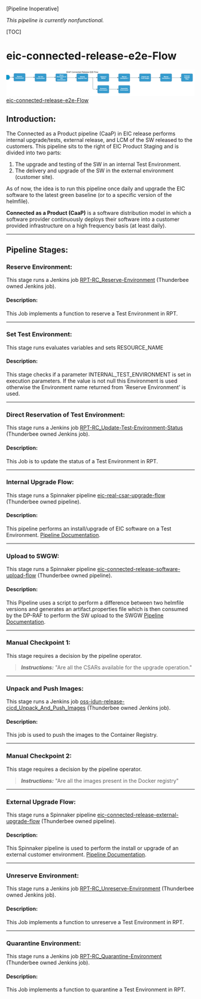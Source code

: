 [Pipeline Inoperative]

_This pipeline is currently nonfunctional._

[TOC]

# eic-connected-release-e2e-Flow

![eic_connected_release_e2e_flow](../diagrams/eic_connected_release_e2e_flow.png)
[eic-connected-release-e2e-Flow](https://spinnaker.rnd.gic.ericsson.se/#/applications/eic-release-e2e-cicd/executions/configure/7f2a40b4-fb4b-426b-8f84-acca492d5f85)
## Introduction:
The Connected as a Product pipeline (CaaP) in EIC release performs internal upgrade/tests, external release, and LCM of the SW released to the customers. This pipeline sits to the right of EIC Product Staging and is divided into two parts:

1. The upgrade and testing of the SW in an internal Test Environment.
2. The delivery and upgrade of the SW in the external environment (customer site).

As of now, the idea is to run this pipeline once daily and upgrade the EIC software to the latest green baseline (or to a specific version of the helmfile).

**Connected as a Product (CaaP)** is a software distribution model in which a software provider continuously deploys their software into a customer provided infrastructure on a high frequency basis (at least daily).

 * * *

## Pipeline Stages:

### Reserve Environment:
This stage runs a Jenkins job [RPT-RC_Reserve-Environment](https://fem5s11-eiffel216.eiffel.gic.ericsson.se:8443/jenkins/job/RPT-RC_Reserve-Environment) (Thunderbee owned Jenkins job).

#### Description:
This Job implements a function to reserve a Test Environment in RPT.

 * * *
### Set Test Environment:
This stage runs evaluates variables and sets RESOURCE_NAME

#### Description:
This stage checks if a parameter INTERNAL_TEST_ENVIRONMENT is set in execution parameters.
If the value is not null this Environment is used otherwise the Environment name returned from 'Reserve Environment' is used.

 * * *
### Direct Reservation of Test Environment:
This stage runs a Jenkins job [RPT-RC_Update-Test-Environment-Status](https://fem5s11-eiffel216.eiffel.gic.ericsson.se:8443/jenkins/job/RPT-RC_Update-Test-Environment-Status) (Thunderbee owned Jenkins job).

#### Description:
This Job is to update the status of a Test Environment in RPT.

 * * *
### Internal Upgrade Flow:
This stage runs a Spinnaker pipeline [eic-real-csar-upgrade-flow](https://spinnaker.rnd.gic.ericsson.se/#/applications/eic-release-e2e-cicd/executions/configure/a7d518a3-f0ab-4a20-b68f-932f645f5d33) (Thunderbee owned pipeline).


#### Description:
This pipeline performs an install/upgrade of EIC software on a Test Environment.
[Pipeline Documentation](../../caap_internal_child_flows/documentation/eic_real_csar_upgrade_flow.md).

 * * *
### Upload to SWGW:
This stage runs a Spinnaker pipeline [eic-connected-release-software-upload-flow](https://spinnaker.rnd.gic.ericsson.se/#/applications/eic-release-e2e-cicd/executions/configure/ee7eeacc-2e07-4d7b-a86d-e44f7ce25092) (Thunderbee owned pipeline).

#### Description:
This Pipeline uses a script to perform a difference between two helmfile versions and generates an artifact.properties file which is then consumed by the DP-RAF to perform the SW upload to the SWGW
[Pipeline Documentation](../../caap_internal_child_flows/documentation/eic_connected_release_software_upload_flow.md).
 * * *
### Manual Checkpoint 1:
This stage requires a decision by the pipeline operator.

> **_Instructions:_** "Are all the CSARs available for the upgrade operation."
 * * *
### Unpack and Push Images:
This stage runs a Jenkins job [oss-idun-release-cicd_Unpack_And_Push_Images](https://fem5s11-eiffel052.eiffel.gic.ericsson.se:8443/jenkins/job/oss-idun-release-cicd_Unpack_And_Push_Images) (Thunderbee owned Jenkins job).

#### Description:
This job is used to push the images to the Container Registry.

 * * *
### Manual Checkpoint 2:
This stage requires a decision by the pipeline operator.

> **_Instructions:_** "Are all the images present in the Docker registry"
 * * *
### External Upgrade Flow:
This stage runs a Spinnaker pipeline [eic-connected-release-external-upgrade-flow](https://spinnaker.rnd.gic.ericsson.se/#/applications/eic-release-e2e-cicd/executions/configure/9aa72529-7d55-4f84-818d-c4d55df325d1) (Thunderbee owned pipeline).

#### Description:
This Spinnaker pipeline is used to perform the install or upgrade of an external customer environment.
[Pipeline Documentation](../../caap_external_child_flows/documentation/eic-connected-release-external-upgrade-flow.md).

 * * *
### Unreserve Environment:
This stage runs a Jenkins job [RPT-RC_Unreserve-Environment](https://fem5s11-eiffel216.eiffel.gic.ericsson.se:8443/jenkins/job/RPT-RC_Unreserve-Environment) (Thunderbee owned Jenkins job).

#### Description:
This Job implements a function to unreserve a Test Environment in RPT.

 * * *
### Quarantine Environment:
This stage runs a Jenkins job [RPT-RC_Quarantine-Environment](https://fem5s11-eiffel216.eiffel.gic.ericsson.se:8443/jenkins/job/RPT-RC_Quarantine-Environment) (Thunderbee owned Jenkins job).

#### Description:
This Job implements a function to quarantine a Test Environment in RPT.
